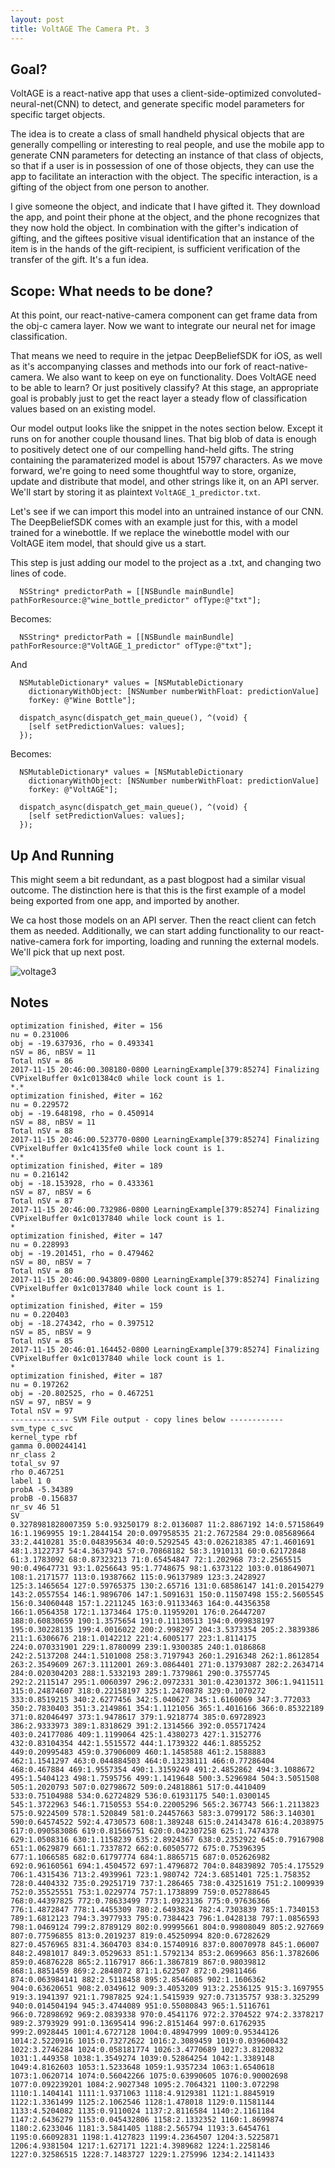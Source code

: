 ```yaml
---
layout: post
title: VoltAGE The Camera Pt. 3
---
```


## Goal?
VoltAGE is a react-native app that uses a client-side-optimized convoluted-neural-net(CNN) to detect, and generate specific model parameters for specific target objects.

The idea is to create a class of small handheld physical objects that are generally compelling or interesting to real people, and use the mobile app to generate CNN parameters for detecting an instance of that class of objects, so that if a user is in possession of one of those objects, they can use the app to facilitate an interaction with the object. The specific interaction, is a gifting of the object from one person to another.

I give someone the object, and indicate that I have gifted it. They download the app, and point their phone at the object, and the phone recognizes that they now hold the object. In combination with the gifter's indication of gifting, and the giftees positive visual identification that an instance of the item is in the hands of the gift-recipient, is sufficient verification of the transfer of the gift. It's a fun idea.

## Scope: What needs to be done?

At this point, our react-native-camera component can get frame data from the obj-c camera layer. Now we want to integrate our neural net for image classification.

That means we need to require in the jetpac DeepBeliefSDK for iOS, as well as it's accompanying classes and methods into our fork of react-native-camera. We also want to keep on eye on functionality. Does VoltAGE need to be able to learn? Or just positively classify? At this stage, an appropriate goal is probably just to get the react layer a steady flow of classification values based on an existing model. 

Our model output looks like the snippet in the notes section below. Except it runs on for another couple thousand lines. That big blob of data is enough to positively detect one of our compelling hand-held gifts. The string containing the paramaterized model is about 15797 characters. As we move forward, we're going to need some thoughtful way to store, organize, update and distribute that model, and other strings like it, on an API server. We'll start by storing it as plaintext `VoltAGE_1_predictor.txt`.

Let's see if we can import this model into an untrained instance of our CNN. The DeepBeliefSDK comes with an example just for this, with a model trained for a winebottle. If we replace the winebottle model with our VoltAGE item model, that should give us a start.

This step is just adding our model to the project as a .txt, and changing two lines of code.
```
  NSString* predictorPath = [[NSBundle mainBundle] pathForResource:@"wine_bottle_predictor" ofType:@"txt"];
  ```
Becomes:
```
  NSString* predictorPath = [[NSBundle mainBundle] pathForResource:@"VoltAGE_1_predictor" ofType:@"txt"];
 ```

And

```
  NSMutableDictionary* values = [NSMutableDictionary
    dictionaryWithObject: [NSNumber numberWithFloat: predictionValue]
    forKey: @"Wine Bottle"];

  dispatch_async(dispatch_get_main_queue(), ^(void) {
    [self setPredictionValues: values];
  });
  ```
  
Becomes:

```
  NSMutableDictionary* values = [NSMutableDictionary
    dictionaryWithObject: [NSNumber numberWithFloat: predictionValue]
    forKey: @"VoltAGE"];

  dispatch_async(dispatch_get_main_queue(), ^(void) {
    [self setPredictionValues: values];
  });
  ```

## Up And Running

This might seem a bit redundant, as a past blogpost had a similar visual outcome. The distinction here is that this is the first example of a model being exported from one app, and imported by another.

We ca host those models on an API server. Then the react client can fetch them as needed. Additionally, we can start adding functionality to our react-native-camera fork for importing, loading and running the external models. We'll pick that up next post. 

![voltage3](https://user-images.githubusercontent.com/7946707/32876285-f7e6ee56-ca50-11e7-90bd-ce43bc6c72f2.gif)


## Notes
```
optimization finished, #iter = 156
nu = 0.231006
obj = -19.637936, rho = 0.493341
nSV = 86, nBSV = 11
Total nSV = 86
2017-11-15 20:46:00.308180-0800 LearningExample[379:85274] Finalizing CVPixelBuffer 0x1c01384c0 while lock count is 1.
*.*
optimization finished, #iter = 162
nu = 0.229572
obj = -19.648198, rho = 0.450914
nSV = 88, nBSV = 11
Total nSV = 88
2017-11-15 20:46:00.523770-0800 LearningExample[379:85274] Finalizing CVPixelBuffer 0x1c4135fe0 while lock count is 1.
*.*
optimization finished, #iter = 189
nu = 0.216142
obj = -18.153928, rho = 0.433361
nSV = 87, nBSV = 6
Total nSV = 87
2017-11-15 20:46:00.732986-0800 LearningExample[379:85274] Finalizing CVPixelBuffer 0x1c0137840 while lock count is 1.
*
optimization finished, #iter = 147
nu = 0.228993
obj = -19.201451, rho = 0.479462
nSV = 80, nBSV = 7
Total nSV = 80
2017-11-15 20:46:00.943809-0800 LearningExample[379:85274] Finalizing CVPixelBuffer 0x1c0137840 while lock count is 1.
*
optimization finished, #iter = 159
nu = 0.220403
obj = -18.274342, rho = 0.397512
nSV = 85, nBSV = 9
Total nSV = 85
2017-11-15 20:46:01.164452-0800 LearningExample[379:85274] Finalizing CVPixelBuffer 0x1c0137840 while lock count is 1.
*
optimization finished, #iter = 187
nu = 0.197262
obj = -20.802525, rho = 0.467251
nSV = 97, nBSV = 9
Total nSV = 97
------------- SVM File output - copy lines below ------------
svm_type c_svc
kernel_type rbf
gamma 0.000244141
nr_class 2
total_sv 97
rho 0.467251
label 1 0
probA -5.34389
probB -0.156837
nr_sv 46 51
SV
0.3278981828007359 5:0.93250179 8:2.0136087 11:2.8867192 14:0.57158649 16:1.1969955 19:1.2844154 20:0.097958535 21:2.7672584 29:0.085689664 33:2.4410281 35:0.048395634 40:0.5292545 43:0.026218385 47:1.4601691 48:1.3122737 54:4.3637943 57:0.70868182 58:3.1910131 60:0.62172848 61:3.1783092 68:0.87323213 71:0.65454847 72:1.202968 73:2.2565515 90:0.49647731 93:1.0256643 95:1.7748675 98:1.6373122 103:0.018649071 108:1.2171577 113:0.19387662 115:0.96137989 123:3.2428927 125:3.1465654 127:0.59765375 130:2.65716 131:0.68586147 141:0.20154279 143:2.0557554 146:1.9896706 147:1.5091631 150:0.11507498 155:2.5605545 156:0.34060448 157:1.2211245 163:0.91133463 164:0.44356358 166:1.0564358 172:1.1373464 175:0.11959201 176:0.26447207 188:0.60830659 190:1.3575654 191:0.11130513 194:0.099838197 195:0.30228135 199:4.0016022 200:2.998297 204:3.5373354 205:2.3839386 211:1.6306676 218:1.0142212 221:4.6005177 223:1.8114175 224:0.070331901 229:1.8780099 239:1.9300385 240:1.0186868 242:2.5137208 244:1.5101008 258:3.7197943 260:1.2916348 262:1.8612854 263:2.3549609 267:3.1112001 269:3.0864401 271:0.13793087 282:2.2634714 284:0.020304203 288:1.5332193 289:1.7379861 290:0.37557745 292:2.2115147 295:1.0060397 296:2.0972331 301:0.42301372 306:1.9411511 315:0.24874607 318:0.22158197 325:1.2470878 329:0.1070272 333:0.8519215 340:2.6277456 342:5.040627 345:1.6160069 347:3.772033 350:2.7830403 351:3.2149861 354:1.1121056 365:1.4016166 366:0.85322189 371:0.82046497 373:1.9478617 379:1.9218774 385:0.69728923 386:2.9333973 389:1.8318629 391:2.1314566 392:0.055717424 403:0.24177086 409:1.1199064 425:1.4380273 427:1.3152776 432:0.83104354 442:1.5515572 444:1.1739322 446:1.8855252 449:0.20995483 459:0.37906009 460:1.1458588 461:2.1588883 462:1.1541297 463:0.044884503 464:0.13238111 466:0.77286404 468:0.467884 469:1.9557354 490:1.3159249 491:2.4852862 494:3.1088672 495:1.5404123 498:1.7595756 499:1.1419648 500:3.5296984 504:3.5051508 505:1.2020793 507:0.02798672 509:0.24818861 517:0.4410409 533:0.75104988 534:0.62724829 536:0.61931175 540:1.0300145 545:1.3722963 546:1.7150553 554:0.22005296 565:2.367743 566:1.2113823 575:0.9224509 578:1.520849 581:0.24457663 583:3.0799172 586:3.140301 590:0.64574522 592:4.4730573 608:1.389248 615:0.24143478 616:4.2038975 617:0.090583086 619:0.81566751 620:0.042307258 625:1.7474378 629:1.0508316 630:1.1158239 635:2.8924367 638:0.2352922 645:0.79167908 651:1.0629879 661:1.7337872 662:0.60505772 675:0.75396395 677:1.1066585 682:0.61797774 684:1.8865715 687:0.052626982 692:0.96160561 694:1.4504572 697:1.4796872 704:0.84839892 705:4.175529 706:1.4315436 713:2.4939961 723:1.980742 724:3.6851401 725:1.758352 728:0.4404332 735:0.29251719 737:1.286465 738:0.43251619 751:2.1009939 752:0.35525551 753:1.0229774 757:1.1738899 759:0.052788645 768:0.44397825 772:0.78633499 773:1.0923136 775:0.97636366 776:1.4872847 778:1.4455309 780:2.6493824 782:4.7303839 785:1.7340153 789:1.6812123 794:3.3977933 795:0.7384423 796:1.0428138 797:1.0856593 798:1.0469124 799:2.8789129 802:0.99995661 804:0.99808049 805:2.927669 807:0.77596855 813:0.2019237 819:0.45250994 820:0.67282629 827:0.4576965 831:4.3604703 834:0.15740916 837:0.80070978 845:1.06007 848:2.4981017 849:3.0529633 851:1.5792134 853:2.0699663 856:1.3782606 859:0.46876228 865:2.1167917 866:1.3867819 867:0.98039812 868:1.8851459 869:2.2848072 871:1.622507 872:0.29811466 874:0.063984141 882:2.5118458 895:2.8546085 902:1.1606362 904:0.63620651 908:2.0349612 909:3.4053209 913:2.2536125 915:3.1697955 919:3.1941397 921:1.7987825 924:1.5415939 927:0.73135757 938:3.325299 940:0.014504194 945:3.4744089 951:0.55080843 965:1.5116761 966:0.72898692 969:2.0839338 970:0.4541176 972:2.3704522 974:2.3378217 989:2.3793929 991:0.13695414 996:2.8151464 997:0.61762935 999:2.0928445 1001:4.6727128 1004:0.48947999 1009:0.95344126 1014:2.5220916 1015:0.73272622 1016:2.3089459 1019:0.039600432 1022:3.2746284 1024:0.058181774 1026:3.4770689 1027:3.8120832 1031:1.449358 1038:1.3549274 1039:0.52864254 1042:1.3389148 1049:4.8162603 1053:1.5233648 1059:1.9357234 1063:1.6540618 1073:1.0620714 1074:0.56042266 1075:0.63990605 1076:0.90002698 1077:0.092239201 1084:2.9027348 1095:2.7064321 1100:3.072298 1110:1.1404141 1111:1.9371063 1118:4.9129381 1121:1.8845919 1122:1.3361499 1125:2.1062546 1128:1.478018 1129:0.11581144 1133:4.5204082 1135:0.9110024 1137:2.8116584 1140:2.1161184 1147:2.6436279 1153:0.045432806 1158:2.1332352 1160:1.8699874 1180:2.6233046 1181:3.5841405 1188:2.565794 1193:3.6454761 1195:0.66092831 1198:1.4127823 1199:4.2364507 1204:3.5225871 1206:4.9381504 1217:1.627171 1221:4.3989682 1224:1.2258146 1227:0.32586515 1228:7.1483727 1229:1.275996 1234:2.1411433 
```
